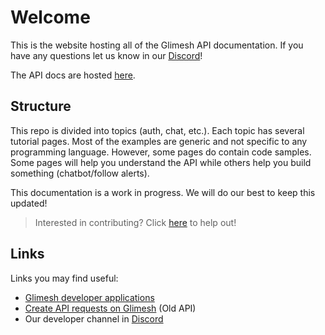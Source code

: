 # Welcome

This is the website hosting all of the Glimesh API documentation.  If you have any questions let us know in our [Discord](https://glimesh.tv/s/discord)!

The API docs are hosted [here](https://glimesh.github.io/api-docs/).

## Structure

This repo is divided into topics (auth, chat, etc.). Each topic has several tutorial pages. Most of the examples are generic and not specific to any programming language. However, some pages do contain code samples.
Some pages will help you understand the API while others help you build something (chatbot/follow alerts).

This documentation is a work in progress. We will do our best to keep this updated!

> Interested in contributing? Click [here](CONTRIBUTING.md) to help out!


## Links

Links you may find useful:
 - [Glimesh developer applications](https://glimesh.tv/users/settings/applications)
 - [Create API requests on Glimesh](https://glimesh.tv/api) (Old API)
 - Our developer channel in [Discord](https://glimesh.tv/s/discord)